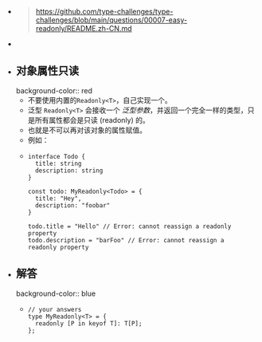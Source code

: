 - > https://github.com/type-challenges/type-challenges/blob/main/questions/00007-easy-readonly/README.zh-CN.md
-
- ## 对象属性只读
  background-color:: red
	- 不要使用内置的`Readonly<T>`，自己实现一个。
	- 泛型 `Readonly<T>` 会接收一个 *泛型参数*，并返回一个完全一样的类型，只是所有属性都会是只读 (readonly) 的。
	- 也就是不可以再对该对象的属性赋值。
	- 例如：
	- ```
	  interface Todo {
	    title: string
	    description: string
	  }
	  
	  const todo: MyReadonly<Todo> = {
	    title: "Hey",
	    description: "foobar"
	  }
	  
	  todo.title = "Hello" // Error: cannot reassign a readonly property
	  todo.description = "barFoo" // Error: cannot reassign a readonly property
	  ```
- ## 解答
  background-color:: blue
	- ```
	  // your answers
	  type MyReadonly<T> = {
	    readonly [P in keyof T]: T[P];
	  };
	  ```